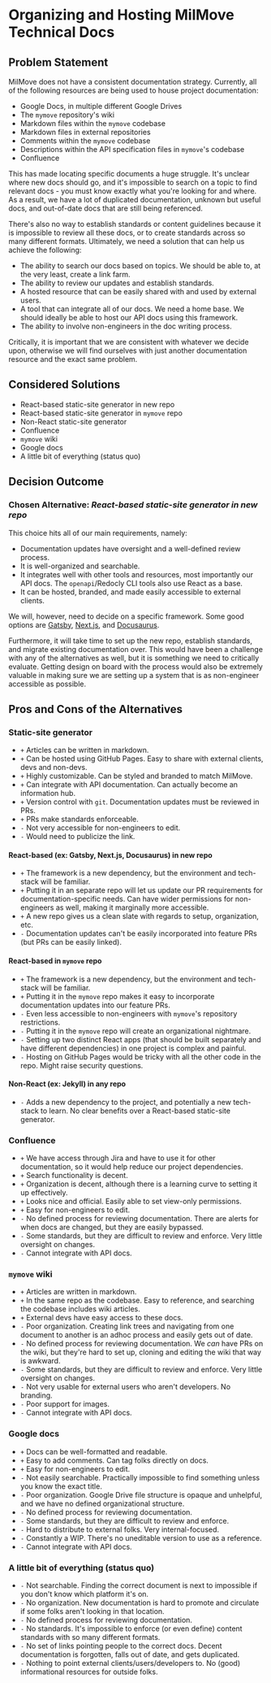 # Organizing and Hosting MilMove Technical Docs

## Problem Statement

MilMove does not have a consistent documentation strategy. Currently, all of the following resources are being used to
house project documentation:

* Google Docs, in multiple different Google Drives
* The `mymove` repository's wiki
* Markdown files within the `mymove` codebase
* Markdown files in external repositories
* Comments within the `mymove` codebase
* Descriptions within the API specification files in `mymove`'s codebase
* Confluence

This has made locating specific documents a huge struggle. It's unclear where new docs should go, and it's impossible to
search on a topic to find relevant docs - you must know exactly what you're looking for and where. As a result, we have a
lot of duplicated documentation, unknown but useful docs, and out-of-date docs that are still being referenced.

There's also no way to establish standards or content guidelines because it is impossible to review all these docs, or
to create standards across so many different formats. Ultimately, we need a solution that can help us achieve the
following:

* The ability to search our docs based on topics. We should be able to, at the very least, create a link farm.
* The ability to review our updates and establish standards.
* A hosted resource that can be easily shared with and used by external users.
* A tool that can integrate all of our docs. We need a home base. We should ideally be able to host our API docs using
  this framework.
* The ability to involve non-engineers in the doc writing process.

Critically, it is important that we are consistent with whatever we decide upon, otherwise we will find ourselves with
just another documentation resource and the exact same problem.

## Considered Solutions

* React-based static-site generator in new repo
* React-based static-site generator in `mymove` repo
* Non-React static-site generator
* Confluence
* `mymove` wiki
* Google docs
* A little bit of everything (status quo)

## Decision Outcome

### Chosen Alternative: *React-based static-site generator in new repo*

This choice hits all of our main requirements, namely:

* Documentation updates have oversight and a well-defined review process.
* It is well-organized and searchable.
* It integrates well with other tools and resources, most importantly our API docs. The `openapi`/Redocly CLI tools also
  use React as a base.
* It can be hosted, branded, and made easily accessible to external clients.

We will, however, need to decide on a specific framework. Some good options are
[Gatsby](https://www.gatsbyjs.com/docs/), [Next.js](https://nextjs.org/docs/getting-started), and
[Docusaurus](https://docusaurus.io/docs).

Furthermore, it will take time to set up the new repo, establish standards, and migrate existing documentation over.
This would have been a challenge with any of the alternatives as well, but it is something we need to critically
evaluate. Getting design on board with the process would also be extremely valuable in making sure we are setting up a
system that is as non-engineer accessible as possible.

## Pros and Cons of the Alternatives

### Static-site generator

* `+` Articles can be written in markdown.
* `+` Can be hosted using GitHub Pages. Easy to share with external clients, devs and non-devs.
* `+` Highly customizable. Can be styled and branded to match MilMove.
* `+` Can integrate with API documentation. Can actually become an information hub.
* `+` Version control with `git`. Documentation updates must be reviewed in PRs.
* `+` PRs make standards enforceable.
* `-` Not very accessible for non-engineers to edit.
* `-` Would need to publicize the link.

#### React-based (ex: Gatsby, Next.js, Docusaurus) in new repo

* `+` The framework is a new dependency, but the environment and tech-stack will be familiar.
* `+` Putting it in an separate repo will let us update our PR requirements for documentation-specific needs. Can have
  wider permissions for non-engineers as well, making it marginally more accessible.
* `+` A new repo gives us a clean slate with regards to setup, organization, etc.
* `-` Documentation updates can't be easily incorporated into feature PRs (but PRs can be easily linked).

#### React-based in `mymove` repo

* `+` The framework is a new dependency, but the environment and tech-stack will be familiar.
* `+` Putting it in the `mymove` repo makes it easy to incorporate documentation updates into our feature PRs.
* `-` Even less accessible to non-engineers with `mymove`'s repository restrictions.
* `-` Putting it in the `mymove` repo will create an organizational nightmare.
* `-` Setting up two distinct React apps (that should be built separately and have different dependencies) in one
  project is complex and painful.
* `-` Hosting on GitHub Pages would be tricky with all the other code in the repo. Might raise security questions.

#### Non-React (ex: Jekyll) in any repo

* `-` Adds a new dependency to the project, and potentially a new tech-stack to learn. No clear benefits over a
  React-based static-site generator.

### Confluence

* `+` We have access through Jira and have to use it for other documentation, so it would help reduce our project
  dependencies.
* `+` Search functionality is decent.
* `+` Organization is decent, although there is a learning curve to setting it up effectively.
* `+` Looks nice and official. Easily able to set view-only permissions.
* `+` Easy for non-engineers to edit.
* `-` No defined process for reviewing documentation. There are alerts for when docs are changed, but they are easily bypassed.
* `-` Some standards, but they are difficult to review and enforce. Very little oversight on changes.
* `-` Cannot integrate with API docs.

### `mymove` wiki

* `+` Articles are written in markdown.
* `+` In the same repo as the codebase. Easy to reference, and searching the codebase includes wiki articles.
* `+` External devs have easy access to these docs.
* `-` Poor organization. Creating link trees and navigating from one document to another is an adhoc process and easily
  gets out of date.
* `-` No defined process for reviewing documentation. We _can_ have PRs on the wiki, but they're hard to set up, cloning
  and editing the wiki that way is awkward.
* `-` Some standards, but they are difficult to review and enforce. Very little oversight on changes.
* `-` Not very usable for external users who aren't developers. No branding.
* `-` Poor support for images.
* `-` Cannot integrate with API docs.

### Google docs

* `+` Docs can be well-formatted and readable.
* `+` Easy to add comments. Can tag folks directly on docs.
* `+` Easy for non-engineers to edit.
* `-` Not easily searchable. Practically impossible to find something unless you know the exact title.
* `-` Poor organization. Google Drive file structure is opaque and unhelpful, and we have no defined organizational
  structure.
* `-` No defined process for reviewing documentation.
* `-` Some standards, but they are difficult to review and enforce.
* `-` Hard to distribute to external folks. Very internal-focused.
* `-` Constantly a WIP. There's no uneditable version to use as a reference.
* `-` Cannot integrate with API docs.

### A little bit of everything (status quo)

* `-` Not searchable. Finding the correct document is next to impossible if you don't know which platform it's on.
* `-` No organization. New documentation is hard to promote and circulate if some folks aren't looking in that location.
* `-` No defined process for reviewing documentation.
* `-` No standards. It's impossible to enforce (or even define) content standards with so many different formats.
* `-` No set of links pointing people to the correct docs. Decent documentation is forgotten, falls out of date, and
  gets duplicated.
* `-` Nothing to point external clients/users/developers to. No (good) informational resources for outside folks.
